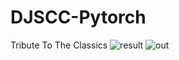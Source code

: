 # DJSCC-Pytorch
Tribute To The Classics
![result](https://github.com/user-attachments/assets/36ee72a5-d3e1-47d0-9289-e5947f61a8cc)
![out](https://github.com/MOSS-550U/DJSCC-Pytorch/assets/83499199/d1823db4-c89d-4ed8-8286-cbc1d8172534)

